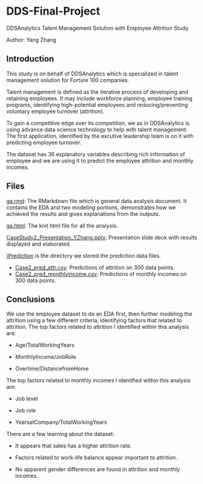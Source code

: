 # DDS-Final-Project
DDSAnalytics Talent Management Solution with Employee Attrition Study

Author: Yang Zhang

## Introduction
This study is on behalf of DDSAnalytics which is specialized in talent management solution for Forture 100 companies. 

Talent management is defined as the iterative process of developing and retaining employees. It may include workforce planning, employee training programs, identifying high-potential employees and reducing/preventing voluntary employee turnover (attrition). 

To gain a competitive edge over its competition, we as in DDSAnalytics is using advance data science technology to help with talent management. The first application, identified by the excutive leadership team is on it with predicting employee turnover.

The dataset has 36 explanatory variables describing rich information of employee and we are using it to predict the employee attrition and monthly incomes.

## Files
[ga.rmd](https://github.com/taniayzhan/Casestudy2/blob/master/Analysis/ga.Rmd): The RMarkdown file which is general data analysis document. It contains the EDA and two modeling portions, demonstrates how we achieved the results and gives explanations from the outputs.

[ga.html](https://github.com/taniayzhan/Casestudy2/blob/master/Analysis/ga.html): The knit html file for all the analysis.

[CaseStudy2_Presentation_YZhang.pptx](https://github.com/taniayzhan/Casestudy2/blob/master/Documents/CaseStudy2_Presentation_YZhang.pptx): Presentation slide deck with results displayed and elaborated.

[\Prediction](https://github.com/taniayzhan/Casestudy2/tree/master/Prediction) is the directory we stored the prediction data files.
-   [Case2_pred_attr.csv](https://github.com/taniayzhan/Casestudy2/blob/master/Prediction/Case2_pred_attr.csv): Predictions of attrition on 300 data points.
-   [Case2_pred_monthlyincome.csv](https://github.com/taniayzhan/Casestudy2/blob/master/Prediction/Case2_pred_monthlyincome.csv):  Predictions of monthly incomes on 300 data points.


## Conclusions

We use the employee dataset to do an EDA first, then further modeling the attrition using a few different criteria, identifying factors that related to attrition. The top factors related to attrition I identified within this analysis are:

-   Age/TotalWorkingYears

-   MonthlyIncome/JobRole

-   Overtime/DistancefromHome



The top factors related to monthly incomes I identified within this analysis are:

-   Job level

-   Job role

-   YearsatCompany/TotalWorkingYears



There are a few learning about the dataset:

-   It appears that sales has a higher attrition rate.

-   Factors related to work-life balance appear important to attrition.

-   No apparent gender differences are found in attrition and monthly incomes.



